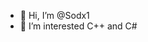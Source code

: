 - 👋 Hi, I’m @Sodx1
- 👀 I’m interested C++ and C#


<!---
Sodx1/Sodx1 is a ✨ special ✨ repository because its `README.md` (this file) appears on your GitHub profile.
You can click the Preview link to take a look at your changes.
--->
